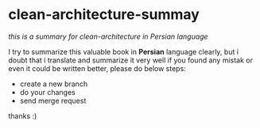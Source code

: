 # clean-architecture-summay
*this is a summary for clean-architecture in Persian language*

I try to summarize this valuable book in **Persian** language clearly, but i doubt that i translate and summarize it very well if you found any mistak or even it could be written better, please do below steps:

- create a new branch
- do your changes
- send merge request

thanks :)
